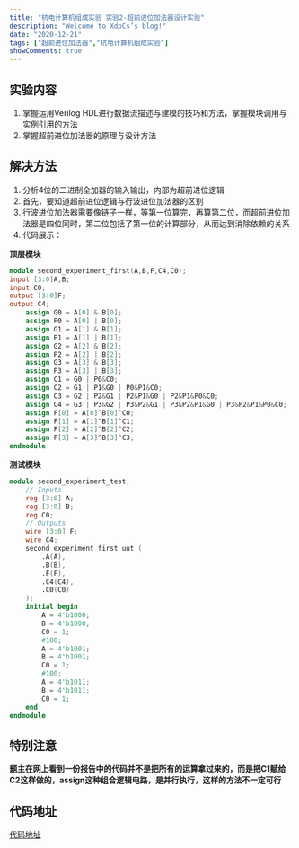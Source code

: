 ```yaml
---
title: "杭电计算机组成实验 实验2-超前进位加法器设计实验"
description: "Welcome to XdpCs’s blog!"
date: "2020-12-21"
tags: ["超前进位加法器","杭电计算机组成实验"]
showComments: true
---
```


## 实验内容

1. 掌握运用Verilog HDL进行数据流描述与建模的技巧和方法，掌握模块调用与实例引用的方法
2. 掌握超前进位加法器的原理与设计方法

## 解决方法

1. 分析4位的二进制全加器的输入输出，内部为超前进位逻辑
2. 首先，要知道超前进位逻辑与行波进位加法器的区别
3. 行波进位加法器需要像链子一样，等第一位算完，再算第二位，而超前进位加法器是四位同时，第二位包括了第一位的计算部分，从而达到消除依赖的关系
4. 代码展示：

**顶层模块**

```verilog
module second_experiment_first(A,B,F,C4,C0);
input [3:0]A,B;
input C0;
output [3:0]F;
output C4;
	assign G0 = A[0] & B[0];
	assign P0 = A[0] | B[0];
	assign G1 = A[1] & B[1];
	assign P1 = A[1] | B[1];
	assign G2 = A[2] & B[2];
	assign P2 = A[2] | B[2];
	assign G3 = A[3] & B[3];
	assign P3 = A[3] | B[3];
	assign C1 = G0 | P0&C0;
	assign C2 = G1 | P1&G0 | P0&P1&C0;
	assign C3 = G2 | P2&G1 | P2&P1&G0 | P2&P1&P0&C0;
	assign C4 = G3 | P3&G2 | P3&P2&G1 | P3&P2&P1&G0 | P3&P2&P1&P0&C0;
	assign F[0] = A[0]^B[0]^C0;
	assign F[1] = A[1]^B[1]^C1;
	assign F[2] = A[2]^B[2]^C2;
	assign F[3] = A[3]^B[3]^C3;
endmodule
```

**测试模块**

```verilog
module second_experiment_test;
	// Inputs
	reg [3:0] A;
	reg [3:0] B;
	reg C0;
	// Outputs
	wire [3:0] F;
	wire C4;
	second_experiment_first uut (
		.A(A),
		.B(B),
		.F(F),
		.C4(C4),
		.C0(C0)
	);
	initial begin
		A = 4'b1000;
		B = 4'b1000;
		C0 = 1;
		#100;
		A = 4'b1001;
		B = 4'b1001;
		C0 = 1;
		#100;
		A = 4'b1011;
		B = 4'b1011;
		C0 = 1;
	end
endmodule
```

## 特别注意

**题主在网上看到一份报告中的代码并不是把所有的运算拿过来的，而是把C1赋给C2这样做的，assign这种组合逻辑电路，是并行执行，这样的方法不一定可行**

## 代码地址

[代码地址](https://github.com/XdpCS/HDU-Computer-Organization-And-Architecture-Experiment/tree/master/Second_experiment)

